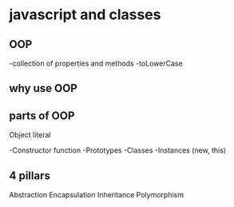 # javascript and classes

## OOP
-collection of properties and methods
-toLowerCase

## why use OOP

## parts of OOP
Object literal

-Constructor function
-Prototypes
-Classes
-Instances (new, this)

## 4 pillars
Abstraction
Encapsulation
Inheritance
Polymorphism
